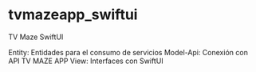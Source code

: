 # tvmazeapp_swiftui
TV Maze SwiftUI

Entity: Entidades para el consumo de servicios
Model-Api: Conexión con API TV MAZE APP 
View: Interfaces con SwiftUI

